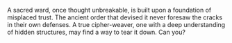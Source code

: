 A sacred ward, once thought unbreakable, is built upon a foundation of misplaced trust. The ancient order that devised it never foresaw the cracks in their own defenses. A true cipher-weaver, one with a deep understanding of hidden structures, may find a way to tear it down. Can you?
